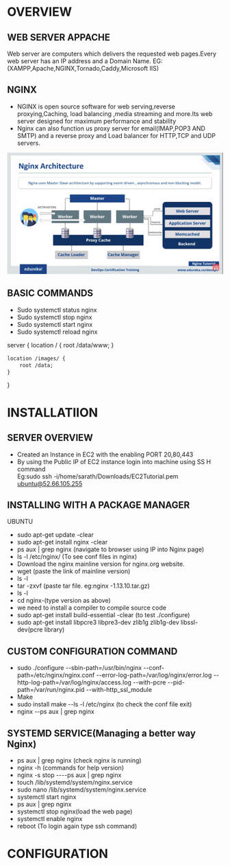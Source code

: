 # OVERVIEW

## WEB SERVER APPACHE

Web server are computers which delivers the requested web pages.Every web server has an IP address and a Domain Name. EG:(XAMPP,Apache,NGINX,Tornado,Caddy,Microsoft IIS)

## NGINX

* NGINX is open source software for web serving,reverse proxying,Caching, load balancing ,media streaming and more.Its web server designed for maximum performance and stability
* Nginx can also function us proxy server for email(IMAP,POP3 AND SMTP) and a reverse proxy and Load balancer for HTTP,TCP and UDP servers.

![fundamental](nginx_arch.png)

## BASIC COMMANDS

* Sudo systemctl status nginx
* Sudo systemctl stop nginx
* Sudo systemctl start nginx
* Sudo systemctl reload nginx

server {
    location / {
        root /data/www;
    }

    location /images/ {
        root /data;
    }
}

# INSTALLATIION

## SERVER OVERVIEW

* Created an Instance in EC2 with the enabling PORT 20,80,443
* By using the Public IP of EC2 instance login into machine using SS H command  
  Eg:sudo ssh -i/home/sarath/Downloads/EC2Tutorial.pem ubuntu@52.66.105.255
         
## INSTALLING WITH A PACKAGE MANAGER 

  UBUNTU
* sudo apt-get update -clear
* sudo apt-get install nginx -clear
* ps aux | grep nginx (navigate to browser using IP into Nginx page)
* ls -l /etc/nginx/ (To see conf files in nginx)
* Download the nginx mainline version for nginx.org website.
* wget (paste the link of mainline version) 
* ls -l
* tar -zxvf (paste tar file. eg:nginx -1.13.10.tar.gz)
* ls -l
* cd nginx-(type version as above)
* we need to install a compiler to compile source code
* sudo apt-get install build-essential   -clear (to test ./configure)
* sudo apt-get install libpcre3 libpre3-dev zlib1g zlib1g-dev libssl-dev(pcre library)

## CUSTOM CONFIGURATION COMMAND

* sudo ./configure --sbin-path=/usr/bin/nginx --conf-path=/etc/nginx/nginx.conf --error-log-path=/var/log/nginx/error.log --http-log-path=/var/log/nginx/access.log --with-pcre --pid-path=/var/run/nginx.pid --with-http_ssl_module
* Make
* sudo install make    --ls -l /etc/nginx (to check the conf file exit)
* nginx     --ps aux | grep nginx

## SYSTEMD SERVICE(Managing a better way Nginx)

* ps aux | grep nginx (check nginx is running)
* nginx -h (commands for help version)
* nginx -s stop    ----ps aux | grep nginx
* touch /lib/systemd/system/nginx.service
* sudo nano /lib/systemd/system/nginx.service
* systemctl start nginx
* ps aux | grep nginx
* systemctl stop nginx(load the web page)
* systemctl enable nginx
* reboot   (To login again type ssh command)


# CONFIGURATION

